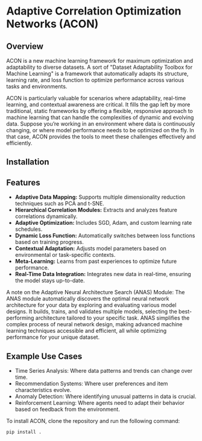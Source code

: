 # Adaptive Correlation Optimization Networks (ACON)

## Overview 
ACON is a new machine learning framework for maximum optimization and adaptability to diverse datasets. A sort of "Dataset Adaptability Toolbox for Machine Learning" is a framework that automatically adapts its structure, learning rate, and loss function to optimize performance across various tasks and environments.

ACON is particularly valuable for scenarios where adaptability, real-time learning, and contextual awareness are critical. It fills the gap left by more traditional, static frameworks by offering a flexible, responsive approach to machine learning that can handle the complexities of dynamic and evolving data. Suppose you’re working in an environment where data is continuously changing, or where model performance needs to be optimized on the fly. In that case, ACON provides the tools to meet these challenges effectively and efficiently.

## Installation

## Features
- **Adaptive Data Mapping:** Supports multiple dimensionality reduction techniques such as PCA and t-SNE.
- **Hierarchical Correlation Modules:** Extracts and analyzes feature correlations dynamically.
- **Adaptive Optimization:** Includes SGD, Adam, and custom learning rate schedules.
- **Dynamic Loss Function:** Automatically switches between loss functions based on training progress.
- **Contextual Adaptation:** Adjusts model parameters based on environmental or task-specific contexts.
- **Meta-Learning:** Learns from past experiences to optimize future performance.
- **Real-Time Data Integration:** Integrates new data in real-time, ensuring the model stays up-to-date.

A note on the Adaptive Neural Architecture Search (ANAS) Module: The ANAS module automatically discovers the optimal neural network architecture for your data by exploring and evaluating various model designs. It builds, trains, and validates multiple models, selecting the best-performing architecture tailored to your specific task. ANAS simplifies the complex process of neural network design, making advanced machine learning techniques accessible and efficient, all while optimizing performance for your unique dataset.

## Example Use Cases
- Time Series Analysis: Where data patterns and trends can change over time.
- Recommendation Systems: Where user preferences and item characteristics evolve.
- Anomaly Detection: Where identifying unusual patterns in data is crucial.
- Reinforcement Learning: Where agents need to adapt their behavior based on feedback from the environment.


To install ACON, clone the repository and run the following command:

```bash
pip install .
